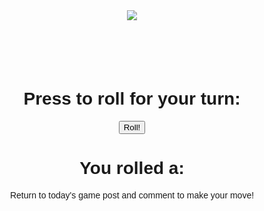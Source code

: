 
<html>
<head>
	<style>
	p {font-family: Arial, Helvetica, sans-serif;}
	h1 {font-family: Arial, Helvetica, sans-serif;}
	</style>
</head>
<body>

<!-- Edited code to make it suitable for Honeywood Forest -->
<center>
	<img src="https://files.peakd.com/file/peakd-hive/justatouchfey/3HMqsZhy-honeywood_small_header.png">
<h1>&nbsp;</h1>
<h1>Press to roll for your turn:</h1>

<button onclick="myD6()">Roll!</button>
<p></p>
<h1>You rolled a:</h1>
<p id="d6"></p>

<p>Return to today's game post and comment to make your move!</p>

<script>
function myD6() {
  var x = document.getElementById("d6")
  x.innerHTML = Math.floor((Math.random() * 6) + 1);
}
</script>
</center>
</body>
</html>
